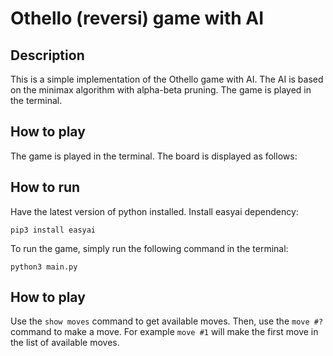 # Othello (reversi) game with AI

## Description
This is a simple implementation of the Othello game with AI. The AI is based on the minimax algorithm with alpha-beta pruning. The game is played in the terminal.

## How to play
The game is played in the terminal. The board is displayed as follows:

## How to run
Have the latest version of python installed. Install easyai dependency:
```
pip3 install easyai
```

To run the game, simply run the following command in the terminal:
```
python3 main.py
```

## How to play
Use the `show moves` command to get available moves. Then, use the `move #?` command to make a move. For example `move #1` will make the first move in the list of available moves.
